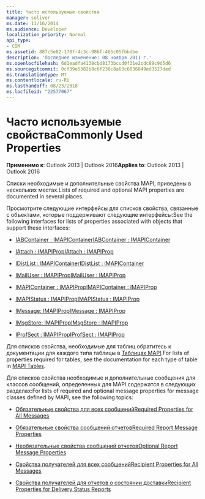 ```yaml
---
title: Часто используемые свойства
manager: soliver
ms.date: 11/16/2014
ms.audience: Developer
localization_priority: Normal
api_type:
- COM
ms.assetid: 887c5e82-170f-4c3c-986f-465c05fbbdbe
description: 'Последнее изменение: 08 ноября 2011 г.'
ms.openlocfilehash: 6d1eadfa4138cbd8173bccd0f31e2cdc89c9d5d6
ms.sourcegitcommit: 0cf39e5382b8c6f236c8a63c6036849ed3527ded
ms.translationtype: MT
ms.contentlocale: ru-RU
ms.lasthandoff: 08/23/2018
ms.locfileid: "22577067"
---
```

# <a name="commonly-used-properties"></a><span data-ttu-id="133b8-103">Часто используемые свойства</span><span class="sxs-lookup"><span data-stu-id="133b8-103">Commonly Used Properties</span></span>

 
  
<span data-ttu-id="133b8-104">**Применимо к**: Outlook 2013 | Outlook 2016</span><span class="sxs-lookup"><span data-stu-id="133b8-104">**Applies to**: Outlook 2013 | Outlook 2016</span></span> 
  
<span data-ttu-id="133b8-105">Списки необходимые и дополнительные свойства MAPI, приведены в нескольких местах.</span><span class="sxs-lookup"><span data-stu-id="133b8-105">Lists of required and optional MAPI properties are documented in several places.</span></span>
  
<span data-ttu-id="133b8-106">Просмотрите следующие интерфейсы для списков свойства, связанные с объектами, которые поддерживают следующие интерфейсы:</span><span class="sxs-lookup"><span data-stu-id="133b8-106">See the following interfaces for lists of properties associated with objects that support these interfaces:</span></span>
  
- [<span data-ttu-id="133b8-107">IABContainer : IMAPIContainer</span><span class="sxs-lookup"><span data-stu-id="133b8-107">IABContainer : IMAPIContainer</span></span>](iabcontainerimapicontainer.md)
    
- [<span data-ttu-id="133b8-108">IAttach : IMAPIProp</span><span class="sxs-lookup"><span data-stu-id="133b8-108">IAttach : IMAPIProp</span></span>](iattachimapiprop.md)
    
- [<span data-ttu-id="133b8-109">IDistList : IMAPIContainer</span><span class="sxs-lookup"><span data-stu-id="133b8-109">IDistList : IMAPIContainer</span></span>](idistlistimapicontainer.md)
    
- [<span data-ttu-id="133b8-110">IMailUser : IMAPIProp</span><span class="sxs-lookup"><span data-stu-id="133b8-110">IMailUser : IMAPIProp</span></span>](imailuserimapiprop.md)
    
- [<span data-ttu-id="133b8-111">IMAPIContainer : IMAPIProp</span><span class="sxs-lookup"><span data-stu-id="133b8-111">IMAPIContainer : IMAPIProp</span></span>](imapicontainerimapiprop.md)
    
- [<span data-ttu-id="133b8-112">IMAPIStatus : IMAPIProp</span><span class="sxs-lookup"><span data-stu-id="133b8-112">IMAPIStatus : IMAPIProp</span></span>](imapistatusimapiprop.md)
    
- [<span data-ttu-id="133b8-113">IMessage: IMAPIProp</span><span class="sxs-lookup"><span data-stu-id="133b8-113">IMessage : IMAPIProp</span></span>](imessageimapiprop.md)
    
- [<span data-ttu-id="133b8-114">IMsgStore: IMAPIProp</span><span class="sxs-lookup"><span data-stu-id="133b8-114">IMsgStore : IMAPIProp</span></span>](imsgstoreimapiprop.md)
    
- [<span data-ttu-id="133b8-115">IProfSect : IMAPIProp</span><span class="sxs-lookup"><span data-stu-id="133b8-115">IProfSect : IMAPIProp</span></span>](iprofsectimapiprop.md)
    
<span data-ttu-id="133b8-116">Для списков свойства, необходимые для таблиц обратитесь к документации для каждого типа таблицы в [Таблицах MAPI](mapi-tables.md).</span><span class="sxs-lookup"><span data-stu-id="133b8-116">For lists of properties required for tables, see the documentation for each type of table in [MAPI Tables](mapi-tables.md).</span></span>
  
<span data-ttu-id="133b8-117">Для списков свойства необходимые и дополнительные сообщения для классов сообщений, определенных для MAPI содержатся в следующих разделах:</span><span class="sxs-lookup"><span data-stu-id="133b8-117">For lists of required and optional message properties for message classes defined by MAPI, see the following topics:</span></span> 
  
- [<span data-ttu-id="133b8-118">Обязательные свойства для всех сообщений</span><span class="sxs-lookup"><span data-stu-id="133b8-118">Required Properties for All Messages</span></span>](required-properties-for-all-messages.md)
    
- [<span data-ttu-id="133b8-119">Обязательные свойства сообщений отчетов</span><span class="sxs-lookup"><span data-stu-id="133b8-119">Required Report Message Properties</span></span>](required-report-message-properties.md)
    
- [<span data-ttu-id="133b8-120">Необязательные свойства сообщений отчетов</span><span class="sxs-lookup"><span data-stu-id="133b8-120">Optional Report Message Properties</span></span>](optional-report-message-properties.md)
    
- [<span data-ttu-id="133b8-121">Свойства получателей для всех сообщений</span><span class="sxs-lookup"><span data-stu-id="133b8-121">Recipient Properties for All Messages</span></span>](recipient-properties-for-all-messages.md)
    
- [<span data-ttu-id="133b8-122">Свойства получателей для отчетов о состоянии доставки</span><span class="sxs-lookup"><span data-stu-id="133b8-122">Recipient Properties for Delivery Status Reports</span></span>](recipient-properties-for-delivery-status-reports.md)
    

